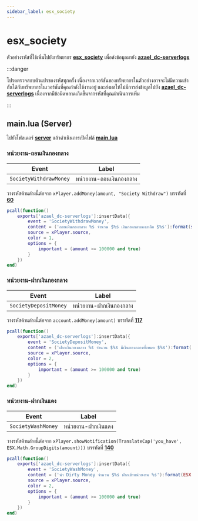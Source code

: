 ```yaml
---
sidebar_label: esx_society
---
```


# esx_society

ตัวอย่างรหัสที่ใช้เพิ่มไปยังทรัพยากร **[esx_society](https://github.com/esx-framework/esx-legacy/tree/main/%5Besx_addons%5D/esx_society)** เพื่อส่งข้อมูลมายัง **[azael_dc-serverlogs](../../)**

:::danger

โปรดตรวจสอบตัวแปรของรหัสทุกครั้ง เนื่องจากเวอร์ชันของทรัพยากรในตัวอย่างอาจจะไม่มีความเข้ากันได้กับทรัพยากรในเวอร์ชันที่คุณกำลังใช้งานอยู่ และส่งผลให้ไม่มีการส่งข้อมูลไปยัง **[azael_dc-serverlogs](./)** เนื่องจากมีข้อผิดพลาดเกิดขึ้นจากรหัสที่คุณดำเนินการเพิ่ม

:::

## main.lua (Server)

ไปยังโฟลเดอร์ **[server](https://github.com/esx-framework/esx-legacy/tree/main/%5Besx_addons%5D/esx_society/server)** แล้วดำเนินการเปิดไฟล์ **[main.lua](https://github.com/esx-framework/esx-legacy/blob/main/%5Besx_addons%5D/esx_society/server/main.lua)**

### หน่วยงาน-ถอนเงินกองกลาง

| Event                                  | Label
|----------------------------------------|----------------------------------------
| `SocietyWithdrawMoney`                 | หน่วยงาน-ถอนเงินกองกลาง

วางรหัสด้านล่างนี้ต่อจาก `xPlayer.addMoney(amount, "Society Withdraw")` บรรทัดที่ **[60](https://github.com/esx-framework/esx-legacy/blob/main/%5Besx_addons%5D/esx_society/server/main.lua#L90)**

```lua
pcall(function()
	exports['azael_dc-serverlogs']:insertData({
		event = 'SocietyWithdrawMoney',
		content = ('ถอนเงิน​กองกลาง %s จำนวน $%s เงินกองกลางคงเหลือ $%s'):format(society.account, ESX.Math.GroupDigits(amount), ESX.Math.GroupDigits(account.money - amount)),
		source = xPlayer.source,
		color = 1,
		options = {
			important = (amount >= 100000 and true)
		}
	})
end)
```

### หน่วยงาน-ฝากเงินกองกลาง

| Event                                  | Label
|----------------------------------------|----------------------------------------
| `SocietyDepositMoney`                  | หน่วยงาน-ฝากเงินกองกลาง

วางรหัสด้านล่างนี้ต่อจาก `account.addMoney(amount)` บรรทัดที่ **[117](https://github.com/esx-framework/esx-legacy/blob/main/%5Besx_addons%5D/esx_society/server/main.lua#L117)**

```lua
pcall(function()
	exports['azael_dc-serverlogs']:insertData({
		event = 'SocietyDepositMoney',
		content = ('ฝากเงิน​กองกลาง %s จำนวน $%s มีเงินกองกลางทั้งหมด $%s'):format(society.account, ESX.Math.GroupDigits(amount), ESX.Math.GroupDigits(account.money + amount)),
		source = xPlayer.source,
		color = 2,
		options = {
			important = (amount >= 100000 and true)
		}
	})
end)
```

### หน่วยงาน-ฝากเงินแดง

| Event                                  | Label
|----------------------------------------|----------------------------------------
| `SocietyWashMoney`                     | หน่วยงาน-ฝากเงินแดง

วางรหัสด้านล่างนี้ต่อจาก `xPlayer.showNotification(TranslateCap('you_have', ESX.Math.GroupDigits(amount)))` บรรทัดที่ **[140](https://github.com/esx-framework/esx-legacy/blob/main/%5Besx_addons%5D/esx_society/server/main.lua#L140)**

```lua
pcall(function()
	exports['azael_dc-serverlogs']:insertData({
		event = 'SocietyWashMoney',
		content = ('นำ Dirty Money จำนวน $%s ฝากเข้าหน่วยงาน %s'):format(ESX.Math.GroupDigits(amount), society),
		source = xPlayer.source,
		color = 2,
		options = {
			important = (amount >= 100000 and true)
		}
	})
end)
```
